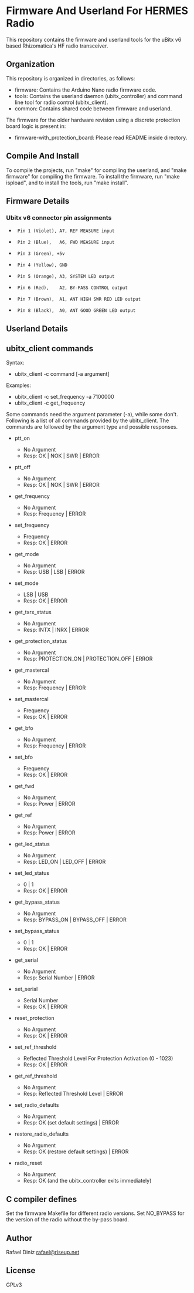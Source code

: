 # Firmware And Userland For HERMES Radio

This repository contains the firmware and userland tools for the uBitx v6
based Rhizomatica's HF radio transceiver.

## Organization

This repository is organized in directories, as follows:

* firmware: Contains the Arduino Nano radio firmware code.
* tools: Contains the userland daemon (ubitx_controller) and command line tool for radio control (ubitx_client).
* common: Contains shared code between firmware and userland.

The firmware for the older hardware revision using a discrete protection board logic is
present in:

* firmware-with_protection_board: Please read README inside directory.

## Compile And Install

To compile the projects, run "make" for compiling the userland, and "make
firmware" for compiling the firmware. To install the firmware, run "make
ispload", and to install the tools, run "make install".

## Firmware Details

### Ubitx v6 connector pin assignments

*      Pin 1 (Violet), A7, REF MEASURE input
*      Pin 2 (Blue),   A6, FWD MEASURE input
*      Pin 3 (Green), +5v
*      Pin 4 (Yellow), GND
*      Pin 5 (Orange), A3, SYSTEM LED output
*      Pin 6 (Red),    A2, BY-PASS CONTROL output
*      Pin 7 (Brown),  A1, ANT HIGH SWR RED LED output
*      Pin 8 (Black),  A0, ANT GOOD GREEN LED output

## Userland Details

## ubitx_client commands

Syntax:
* ubitx_client -c command [-a argument]

Examples:
* ubitx_client -c set_frequency -a 7100000
* ubitx_client -c get_frequency

Some commands need the argument parameter (-a), while some don't. Following is a
list of all commands provided by the ubitx_client. The commands are followed
by the argument type and possible responses.

* ptt_on
  * No Argument
  * Resp: OK | NOK | SWR | ERROR

* ptt_off
  * No Argument
  * Resp: OK | NOK | SWR | ERROR

* get_frequency
  * No Argument
  * Resp: Frequency | ERROR

* set_frequency
  * Frequency
  * Resp: OK | ERROR

* get_mode
  * No Argument
  * Resp: USB | LSB | ERROR

* set_mode
  * LSB | USB
  * Resp: OK | ERROR

* get_txrx_status
  * No Argument
  * Resp: INTX | INRX | ERROR

* get_protection_status
  * No Argument
  * Resp: PROTECTION_ON | PROTECTION_OFF | ERROR

* get_mastercal
  * No Argument
  * Resp: Frequency | ERROR

* set_mastercal
  * Frequency
  * Resp: OK | ERROR

* get_bfo
  * No Argument
  * Resp: Frequency | ERROR

* set_bfo
  * Frequency
  * Resp: OK | ERROR

* get_fwd
  * No Argument
  * Resp: Power | ERROR

* get_ref
  * No Argument
  * Resp: Power | ERROR

* get_led_status
  * No Argument
  * Resp: LED_ON | LED_OFF | ERROR

* set_led_status
  * 0 | 1
  * Resp: OK | ERROR

* get_bypass_status
  * No Argument
  * Resp: BYPASS_ON | BYPASS_OFF | ERROR

* set_bypass_status
  * 0 | 1
  * Resp: OK | ERROR

* get_serial
  * No Argument
  * Resp: Serial Number | ERROR

* set_serial
  * Serial Number
  * Resp: OK | ERROR

* reset_protection
  * No Argument
  * Resp: OK | ERROR

* set_ref_threshold
  * Reflected Threshold Level For Protection Activation (0 - 1023)
  * Resp: OK | ERROR

* get_ref_threshold
  * No Argument
  * Resp: Reflected Threshold Level | ERROR

* set_radio_defaults
  * No Argument
  * Resp: OK (set default settings) | ERROR

* restore_radio_defaults
  * No Argument
  * Resp: OK (restore default settings) | ERROR

* radio_reset
  * No Argument
  * Resp: OK (and the ubitx_controller exits immediately)

## C compiler defines

   Set the firmware Makefile for different radio versions. Set NO_BYPASS for
   the version of the radio without the by-pass board.

## Author

Rafael Diniz <rafael@riseup.net>

## License

GPLv3
